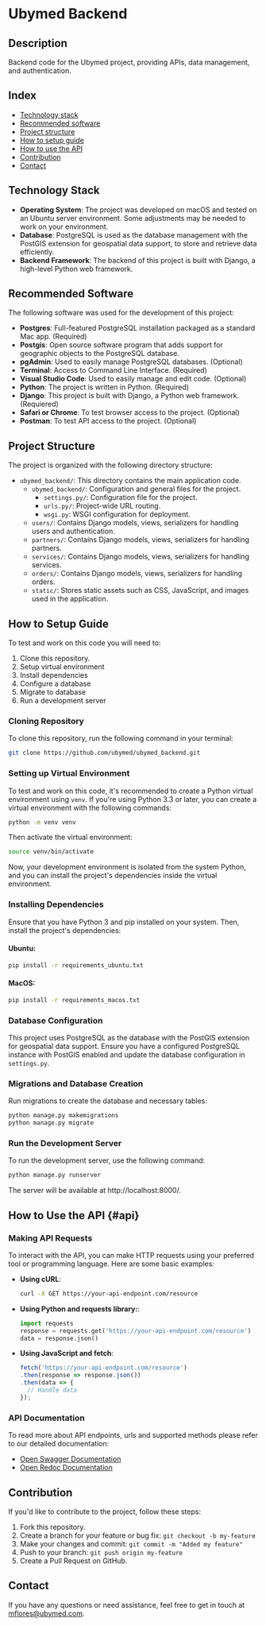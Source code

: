 # Ubymed Backend 

## Description
 Backend code for the Ubymed project, providing APIs, data management, and authentication.


## Index
- [Technology stack](#technology-stack)
- [Recommended software](#recommended-software)
- [Project structure](#project-structure)
- [How to setup guide](#how-to-setup-setup)
- [How to use the API](#how-to-use-the-api)
- [Contribution](#contribution)
- [Contact](#contact)

## Technology Stack

- **Operating System**: The project was developed on macOS and tested on an Ubuntu server environment. Some adjustments may be needed to work on your environment.
- **Database**: PostgreSQL is used as the database management with the PostGIS extension for geospatial data support, to store and retrieve data efficiently.
- **Backend Framework**: The backend of this project is built with Django, a high-level Python web framework.


## Recommended Software
The following software was used for the development of this project:

- **Postgres**: Full-featured PostgreSQL installation packaged as a standard Mac app. (Required)
- **Postgis**: Open source software program that adds support for geographic objects to the PostgreSQL database.
- **pgAdmin**: Used to easily manage PostgreSQL databases. (Optional)
- **Terminal**: Access to Command Line Interface. (Required)
- **Visual Studio Code**: Used to easily manage and edit code. (Optional)
- **Python**: The project is written in Python. (Required)
- **Django**: This project is built with Django, a Python web framework. (Requiered)
- **Safari or Chrome**: To test browser access to the project. (Optional)
- **Postman**: To test API access to the project. (Optional)


## Project Structure
The project is organized with the following directory structure:

- `ubymed_backend/`: This directory contains the main application code.
  - `ubymed_backend/`: Configuration and general files for the project.
    - `settings.py/`: Configuration file for the project.
    - `urls.py/`: Project-wide URL routing.
    - `wsgi.py`: WSGI configuration for deployment.
  - `users/`: Contains Django models, views, serializers for handling users and authentication.
  - `partners/`: Contains Django models, views, serializers for handling partners.
  - `services/`: Contains Django models, views, serializers for handling services.
  - `orders/`: Contains Django models, views, serializers for handling orders.
  - `static/`: Stores static assets such as CSS, JavaScript, and images used in the application.


## How to Setup Guide
To test and work on this code you will need to:

1. Clone this repository.
2. Setup virtual environment
3. Install dependencies
4. Configure a database
5. Migrate to database
6. Run a development server


### Cloning Repository
To clone this repository, run the following command in your terminal:

```bash
git clone https://github.com/ubymed/ubymed_backend.git
```

### Setting up Virtual Environment
To test and work on this code, it's recommended to create a Python virtual environment using `venv`. If you're using Python 3.3 or later, you can create a virtual environment with the following commands:

```bash
python -m venv venv
```

Then activate the virtual environment:

```bash
source venv/bin/activate
```

Now, your development environment is isolated from the system Python, and you can install the project's dependencies inside the virtual environment.


### Installing Dependencies
Ensure that you have Python 3 and pip installed on your system. Then, install the project's dependencies:

#### Ubuntu:
```bash
pip install -r requirements_ubuntu.txt
```

#### MacOS:
```bash
pip install -r requirements_macos.txt
```


### Database Configuration
This project uses PostgreSQL as the database with the PostGIS extension for geospatial data support. Ensure you have a configured PostgreSQL instance with PostGIS enabled and update the database configuration in `settings.py`.


### Migrations and Database Creation
Run migrations to create the database and necessary tables:

```bash
python manage.py makemigrations
python manage.py migrate
```


### Run the Development Server
To run the development server, use the following command:

```bash
python manage.py runserver
```
The server will be available at http://localhost:8000/.


## How to Use the API {#api}

### Making API Requests
To interact with the API, you can make HTTP requests using your preferred tool or programming language. Here are some basic examples:

- **Using cURL**:
  ```bash
  curl -X GET https://your-api-endpoint.com/resource
  ```

- **Using Python and requests library:**:
  ```python
  import requests
  response = requests.get('https://your-api-endpoint.com/resource')
  data = response.json()
  ```

- **Using JavaScript and fetch**:
  ```js
  fetch('https://your-api-endpoint.com/resource')
  .then(response => response.json())
  .then(data => {
    // Handle data
  });
  ```


### API Documentation
To read more about API endpoints, urls and supported methods please refer to our detailed documentation:

- [Open Swagger Documentation](https://your-api-endpoint.com/swagger)
- [Open Redoc Documentation](https://your-api-endpoint.com/redoc)


## Contribution

If you'd like to contribute to the project, follow these steps:

1. Fork this repository.
2. Create a branch for your feature or bug fix: `git checkout -b my-feature`
3. Make your changes and commit: `git commit -m "Added my feature"`
4. Push to your branch: `git push origin my-feature`
5. Create a Pull Request on GitHub.


## Contact
If you have any questions or need assistance, feel free to get in touch at mflores@ubymed.com.
